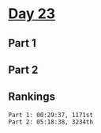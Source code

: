 # [Day 23](https://adventofcode.com/2023/day/23)

## Part 1

## Part 2

## Rankings

    Part 1: 00:29:37, 1171st
    Part 2: 05:18:38, 3234th
